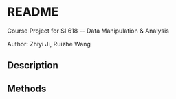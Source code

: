 # README

Course Project for SI 618 -- Data Manipulation & Analysis

Author: Zhiyi Ji, Ruizhe Wang

## Description

## Methods
